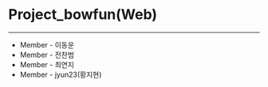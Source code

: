 # Project_bowfun(Web)
-----------

+ Member - 이동운
+ Member - 전찬범
+ Member - 최연지
+ Member - jyun23(황지현)
